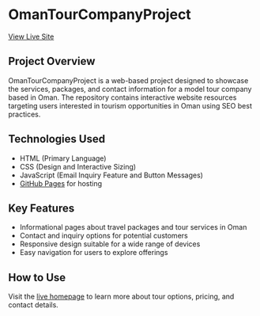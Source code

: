 # OmanTourCompanyProject

[View Live Site](https://imranqureshi25.github.io/OmanTourCompanyProject/)

## Project Overview
OmanTourCompanyProject is a web-based project designed to showcase the services, packages, and contact information for a model tour company based in Oman. The repository contains interactive website resources targeting users interested in tourism opportunities in Oman using SEO best practices.

## Technologies Used
- HTML (Primary Language)
- CSS (Design and Interactive Sizing)
- JavaScript (Email Inquiry Feature and Button Messages)
- [GitHub Pages](https://imranqureshi25.github.io/OmanTourCompanyProject/) for hosting

## Key Features
- Informational pages about travel packages and tour services in Oman
- Contact and inquiry options for potential customers
- Responsive design suitable for a wide range of devices
- Easy navigation for users to explore offerings 

## How to Use
Visit the [live homepage](https://imranqureshi25.github.io/OmanTourCompanyProject/) to learn more about tour options, pricing, and contact details.
